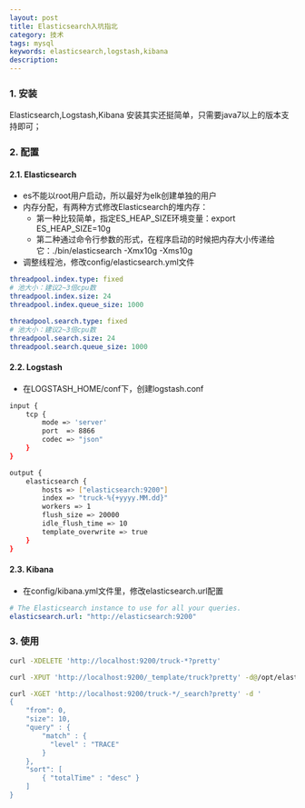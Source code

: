 ```yaml
---
layout: post
title: Elasticsearch入坑指北
category: 技术
tags: mysql
keywords: elasticsearch,logstash,kibana
description:
---
```


### 1. 安装

Elasticsearch,Logstash,Kibana 安装其实还挺简单，只需要java7以上的版本支持即可；

### 2. 配置

#### 2.1. Elasticsearch  
- es不能以root用户启动，所以最好为elk创建单独的用户
- 内存分配，有两种方式修改Elasticsearch的堆内存：
    - 第一种比较简单，指定ES_HEAP_SIZE环境变量：export ES_HEAP_SIZE=10g
    - 第二种通过命令行参数的形式，在程序启动的时候把内存大小传递给它：./bin/elasticsearch -Xmx10g -Xms10g
- 调整线程池，修改config/elasticsearch.yml文件  

```yml
threadpool.index.type: fixed
# 池大小：建议2~3倍cpu数
threadpool.index.size: 24
threadpool.index.queue_size: 1000

threadpool.search.type: fixed
# 池大小：建议2~3倍cpu数
threadpool.search.size: 24
threadpool.search.queue_size: 1000
```  

#### 2.2. Logstash  
- 在LOGSTASH_HOME/conf下，创建logstash.conf

```sh
input {
    tcp {
        mode => 'server'
        port  => 8866
        codec => "json"
    }
}

output {
    elasticsearch {
        hosts => ["elasticsearch:9200"]
        index => "truck-%{+yyyy.MM.dd}"
        workers => 1
        flush_size => 20000
        idle_flush_time => 10
        template_overwrite => true
    }
}
```

#### 2.3. Kibana  
- 在config/kibana.yml文件里，修改elasticsearch.url配置

```yml
# The Elasticsearch instance to use for all your queries.
elasticsearch.url: "http://elasticsearch:9200"
```

### 3. 使用

```sh
curl -XDELETE 'http://localhost:9200/truck-*?pretty'

curl -XPUT 'http://localhost:9200/_template/truck?pretty' -d@/opt/elasticsearch/templates/truck.template.json

curl -XGET 'http://localhost:9200/truck-*/_search?pretty' -d '
{   
    "from": 0,
    "size": 10,
    "query" : {
        "match" : {
          "level" : "TRACE"
        }
    },
    "sort": [
        { "totalTime" : "desc" }
    ]
}
```